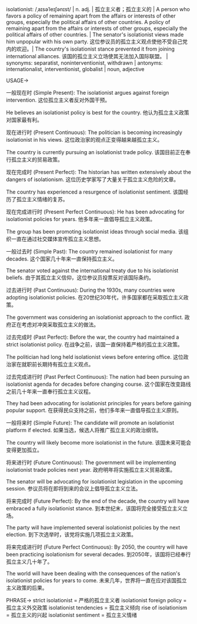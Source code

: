 isolationist: /ˌaɪsəˈleɪʃənɪst/ | n. adj. | 孤立主义者；孤立主义的 | A person who favors a policy of remaining apart from the affairs or interests of other groups, especially the political affairs of other countries.  A policy of remaining apart from the affairs or interests of other groups, especially the political affairs of other countries. | The senator's isolationist views made him unpopular with his own party.  这位参议员的孤立主义观点使他不受自己党内的欢迎。|  The country's isolationist stance prevented it from joining international alliances.  该国的孤立主义立场使其无法加入国际联盟。 | synonyms: separatist, noninterventionist, withdrawn | antonyms: internationalist, interventionist, globalist | noun, adjective

USAGE->

一般现在时 (Simple Present):
The isolationist argues against foreign intervention.  这位孤立主义者反对外国干预。

He believes an isolationist policy is best for the country. 他认为孤立主义政策对国家最有利。


现在进行时 (Present Continuous):
The politician is becoming increasingly isolationist in his views.  这位政治家的观点正变得越来越孤立主义。

The country is currently pursuing an isolationist trade policy.  该国目前正在奉行孤立主义的贸易政策。


现在完成时 (Present Perfect):
The historian has written extensively about the dangers of isolationism.  这位历史学家写了大量关于孤立主义危险的文章。

The country has experienced a resurgence of isolationist sentiment.  该国经历了孤立主义情绪的复苏。


现在完成进行时 (Present Perfect Continuous):
He has been advocating for isolationist policies for years.  他多年来一直倡导孤立主义政策。

The group has been promoting isolationist ideas through social media.  该组织一直在通过社交媒体宣传孤立主义思想。


一般过去时 (Simple Past):
The country remained isolationist for many decades.  这个国家几十年来一直保持孤立主义。

The senator voted against the international treaty due to his isolationist beliefs.  由于其孤立主义信仰，这位参议员投票反对该国际条约。


过去进行时 (Past Continuous):
During the 1930s, many countries were adopting isolationist policies.  在20世纪30年代，许多国家都在采取孤立主义政策。

The government was considering an isolationist approach to the conflict.  政府正在考虑对冲突采取孤立主义的做法。


过去完成时 (Past Perfect):
Before the war, the country had maintained a strict isolationist policy.  在战争之前，该国一直保持着严格的孤立主义政策。

The politician had long held isolationist views before entering office.  这位政治家在就职前长期持有孤立主义观点。


过去完成进行时 (Past Perfect Continuous):
The nation had been pursuing an isolationist agenda for decades before changing course.  这个国家在改变路线之前几十年来一直奉行孤立主义议程。

They had been advocating for isolationist principles for years before gaining popular support.  在获得民众支持之前，他们多年来一直倡导孤立主义原则。


一般将来时 (Simple Future):
The candidate will promote an isolationist platform if elected.  如果当选，候选人将推广孤立主义的政治纲领。

The country will likely become more isolationist in the future.  该国未来可能会变得更加孤立。


将来进行时 (Future Continuous):
The government will be implementing isolationist trade policies next year.  政府明年将实施孤立主义贸易政策。

The senator will be advocating for isolationist legislation in the upcoming session.  参议员将在即将到来的会议上倡导孤立主义立法。


将来完成时 (Future Perfect):
By the end of the decade, the country will have embraced a fully isolationist stance.  到本世纪末，该国将完全接受孤立主义立场。

The party will have implemented several isolationist policies by the next election.  到下次选举时，该党将实施几项孤立主义政策。


将来完成进行时 (Future Perfect Continuous):
By 2050, the country will have been practicing isolationism for several decades.  到2050年，该国将已经奉行孤立主义几十年了。

The world will have been dealing with the consequences of the nation's isolationist policies for years to come.  未来几年，世界将一直在应对该国孤立主义政策的后果。


PHRASE->
strict isolationist = 严格的孤立主义者
isolationist foreign policy = 孤立主义外交政策
isolationist tendencies = 孤立主义倾向
rise of isolationism = 孤立主义的兴起
isolationist sentiment = 孤立主义情绪
